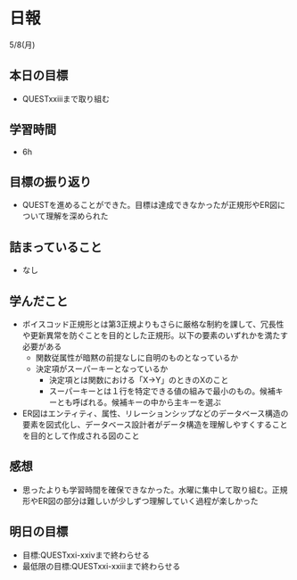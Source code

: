 # 日報

5/8(月)

## 本日の目標

- QUESTxxiiiまで取り組む

## 学習時間

- 6h

## 目標の振り返り

- QUESTを進めることができた。目標は達成できなかったが正規形やER図について理解を深められた

## 詰まっていること

- なし

## 学んだこと

- ボイスコッド正規形とは第3正規よりもさらに厳格な制約を課して、冗長性や更新異常を防ぐことを目的とした正規形。以下の要素のいずれかを満たす必要がある
    - 関数従属性が暗黙の前提なしに自明のものとなっているか
    - 決定項がスーパーキーとなっているか
        - 決定項とは関数における「X→Y」のときのXのこと
        - スーパーキーとは１行を特定できる値の組みで最小のもの。候補キーとも呼ばれる。候補キーの中から主キーを選ぶ
- ER図はエンティティ、属性、リレーションシップなどのデータベース構造の要素を図式化し、データベース設計者がデータ構造を理解しやすくすることを目的として作成される図のこと

## 感想

- 思ったよりも学習時間を確保できなかった。水曜に集中して取り組む。正規形やER図の部分は難しいが少しずつ理解していく過程が楽しかった

## 明日の目標

- 目標:QUESTxxi-xxivまで終わらせる
- 最低限の目標:QUESTxxi-xxiiiまで終わらせる
